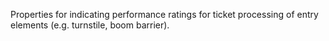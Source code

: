 Properties for indicating performance ratings for ticket processing of entry elements (e.g. turnstile, boom barrier).